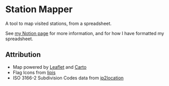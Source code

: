 # Station Mapper
A tool to map visited stations, from a spreadsheet.

See [my Notion page](https://go.tomr.me/stationmap) for more information, and for how I have formatted my spreadsheet.

## Attribution
- Map powered by [Leaflet](https://leafletjs.com/) and [Carto](https://carto.com/)
- Flag Icons from [lipis](https://github.com/lipis/flag-icons)
- ISO 3166-2 Subdivision Codes data from [ip2location](https://www.ip2location.com/free/iso3166-2)